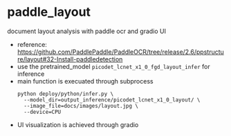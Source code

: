 # paddle_layout
document layout analysis with paddle ocr and gradio UI

- reference: https://github.com/PaddlePaddle/PaddleOCR/tree/release/2.6/ppstructure/layout#32-Install-paddledetection
- use the pretrained_model ```picodet_lcnet_x1_0_fgd_layout_infer``` for inference
- main function is execuated through subprocess
  ```
  python deploy/python/infer.py \
    --model_dir=output_inference/picodet_lcnet_x1_0_layout/ \
    --image_file=docs/images/layout.jpg \
    --device=CPU
  ```
- UI visualization is achieved through gradio
